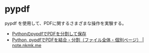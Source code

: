 # pypdf

pypdf を使用して、PDFに関するさまざまな操作を実験する。

- [PythonのpypdfでPDFを分割して保存](https://zenn.dev/tor_inc/articles/56b69b6fd240f0)
- [Python, pypdfでPDFを結合・分割（ファイル全体・個別ページ） | note.nkmk.me](https://note.nkmk.me/python-pypdf2-pdf-merge-insert-split/)

